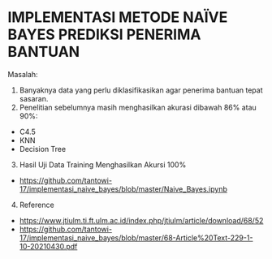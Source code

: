# IMPLEMENTASI METODE NAÏVE BAYES PREDIKSI PENERIMA BANTUAN

Masalah:
1. Banyaknya data yang perlu diklasifikasikan agar penerima bantuan tepat sasaran.
2. Penelitian sebelumnya masih menghasilkan akurasi dibawah 86% atau 90%:
  - C4.5
  - KNN
  - Decision Tree
  
 3. Hasil Uji Data Training Menghasilkan Akursi 100%
   - https://github.com/tantowi-17/implementasi_naive_bayes/blob/master/Naive_Bayes.ipynb


 4. Reference
   - https://www.jtiulm.ti.ft.ulm.ac.id/index.php/jtiulm/article/download/68/52
   - https://github.com/tantowi-17/implementasi_naive_bayes/blob/master/68-Article%20Text-229-1-10-20210430.pdf
